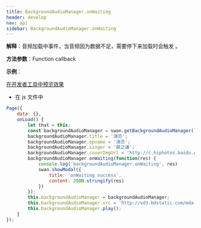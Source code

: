 ```yaml
---
title: BackgroundAudioManager.onWaiting 
header: develop
nav: api
sidebar: BackgroundAudioManager.onWaiting 
---
```



**解释**：音频加载中事件，当音频因为数据不足，需要停下来加载时会触发 。

**方法参数**：Function callback

**示例**：

<a href="swanide://fragment/589a045751e83eb654e932c7adcf70641573424513005" title="在开发者工具中预览效果" target="_self">在开发者工具中预览效果</a>

* 在 js 文件中

```javascript
Page({
    data: {},
    onLoad() {
        let that = this;
        const backgroundAudioManager = swan.getBackgroundAudioManager();
        backgroundAudioManager.title = '演员';
        backgroundAudioManager.epname = '演员';
        backgroundAudioManager.singer = '薛之谦';
        backgroundAudioManager.coverImgUrl = 'http://c.hiphotos.baidu.com/super/pic/item/8b13632762d0f703e34c0f6304fa513d2797c597.jpg';
        backgroundAudioManager.onWaiting(function(res) {
            console.log('backgroundAudioManager.onWaiting', res)
            swan.showModal({
                title: 'onWaiting success',
                content: JSON.stringify(res)
            })
        });
        this.backgroundAudioManager = backgroundAudioManager;
        this.backgroundAudioManager.src = 'http://vd3.bdstatic.com/mda-ic7mxzt5cvz6f4y5/mda-ic7mxzt5cvz6f4y5.mp3';
        this.backgroundAudioManager.play();
    }
});

```